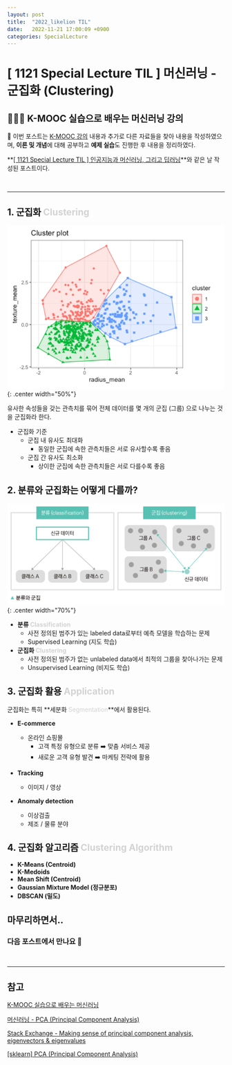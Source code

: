 ```yaml
---
layout: post
title:  "2022_likelion TIL"
date:   2022-11-21 17:00:09 +0900
categories: SpecialLecture
---
```

# [ 1121 Special Lecture TIL ] 머신러닝 - 군집화 (Clustering)
## 👩🏻‍💻 K-MOOC 실습으로 배우는 머신러닝 강의

📙 이번 포스트는 [K-MOOC 강의](http://www.kmooc.kr/courses/course-v1:SSUk+SSMOOC20K+2022_T1/course/) 내용과 추가로 다른 자료들을 찾아 내용을 작성하였으며, **이론 및 개념**에 대해 공부하고 **예제 실습**도 진행한 후 내용을 정리하였다.

**[[ 1121 Special Lecture TIL ] 인공지능과 머신러닝, 그리고 딥러닝](https://seul1230.github.io/speciallecture/2022-11-21-likelion-TIL1/)**와 같은 날 작성된 포스트이다. 



<br/>

***

## 1. 군집화 <font color='lightgray'>Clustering</font>
![](/assets/img/img_221121/clustering.png){: .center width="50%"} 

유사한 속성들을 갖는 관측치를 묶어 전체 데이터를 몇 개의 군집 (그룹) 으로 나누는 것을 군집화라 한다. 
* 군집화 기준
  * 군집 내 유사도 최대화
    * 동일한 군집에 속한 관측치들은 서로 유사할수록 좋음
  * 군집 간 유사도 최소화
    * 상이한 군집에 속한 관측치들은 서로 다를수록 좋음


## 2. 분류와 군집화는 어떻게 다를까?
![](/assets/img/img_221121/class_cluster.png){: .center width="70%"} 

* **분류 <font color='lightgray'>Classification</font>**
  * 사전 정의된 범주가 있는 labeled data로부터 예측 모델을 학습하는 문제
  * Supervised Learning (지도 학습)
* **군집화 <font color='lightgray'>Clustering</font>**
  * 사전 정의된 범주가 없는 unlabeled data에서 최적의 그룹을 찾아나가는 문제
  * Unsupervised Learning (비지도 학습)


## 3. 군집화 활용  <font color = 'lightgray'>Application</font>
군집화는 특히 **세분화 <font color = 'lightgray'>Segmentation</font>**에서 활용된다.

* **E-commerce**
  * 온라인 쇼핑몰
    * 고객 특정 유형으로 분류 ➡️ 맞춤 서비스 제공
    * 새로운 고객 유형 발견 ➡️ 마케팅 전략에 활용

* **Tracking**
  * 이미지 / 영상

* **Anomaly detection**
  * 이상검출
  * 제조 / 물류 분야

## 4. 군집화 알고리즘 <font color = 'lightgray'>Clustering Algorithm</font>

* **K-Means (Centroid)**
* **K-Medoids**
* **Mean Shift (Centroid)**
* **Gaussian Mixture Model (정규분포)**
* **DBSCAN (밀도)**


## 마무리하면서..



### 다음 포스트에서 만나요 🙌
<!-- 다음 포스트에서는 [K-MOOC 실습으로 배우는 머신러닝](http://www.kmooc.kr/courses/course-v1:SSUk+SSMOOC20K+2022_T1/course/)에서 내가 부족한 부분들을 정리해 더 작성할 예정이다. -->

<br/>

***

## 참고


[K-MOOC 실습으로 배우는 머신러닝](http://www.kmooc.kr/courses/course-v1:SSUk+SSMOOC20K+2022_T1/course/)

[머신러닝 - PCA (Principal Component Analysis)](https://velog.io/@swan9405/PCA)

[Stack Exchange - Making sense of principal component analysis, eigenvectors & eigenvalues](https://stats.stackexchange.com/questions/2691/making-sense-of-principal-component-analysis-eigenvectors-eigenvalues)

[[sklearn] PCA (Principal Component Analysis)](https://m.blog.naver.com/pjc1349/221996214527)





<!-- ### 🐾　　🐾
### 🐾　　🐾
### 🐾　　🐾
### 🐾　　🐾
### 🐾　　🐾
### 🐾　　🐾 
<font color='dodgerblue'> 예쁜 파랑 </font>
<font color='lightgray'>Miss</font>
<mark style='background-color: #f1f8ff'> 연한 파랑 </mark>
<mark style='background-color: #fff5b1'> 연한 노랑 </mark>
<mark style='background-color: #ffdce0'> 연한 빨강 </mark>
<mark style='background-color: #dcffe4'> 연한 초록 </mark>
<mark style='background-color: #f5f0ff'> 연한 보라 </mark>
<mark style='background-color: #f6f8fa'> 연한 회색 </mark>
-->
